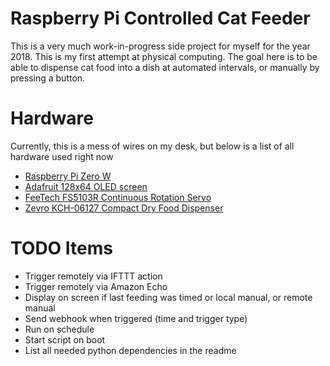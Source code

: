 # Raspberry Pi Controlled Cat Feeder

This is a very much work-in-progress side project for myself for the year 2018.  This is my first attempt at physical computing. The goal here is to be able to dispense cat food into a dish at automated intervals, or manually by pressing a button.

# Hardware
Currently, this is a mess of wires on my desk, but below is a list of all hardware used right now
 - [Raspberry Pi Zero W](https://www.adafruit.com/product/3400)
 - [Adafruit 128x64 OLED screen](https://www.adafruit.com/product/938)
 - [FeeTech FS5103R Continuous Rotation Servo](https://www.adafruit.com/product/154)
 - [Zevro KCH-06127 Compact Dry Food Dispenser](https://www.amazon.com/gp/product/B009Q8PZMK/)

# TODO Items
 - Trigger remotely via IFTTT action
 - Trigger remotely via Amazon Echo
 - Display on screen if last feeding was timed or local manual, or remote manual
 - Send webhook when triggered (time and trigger type)
 - Run on schedule
 - Start script on boot
 - List all needed python dependencies in the readme
